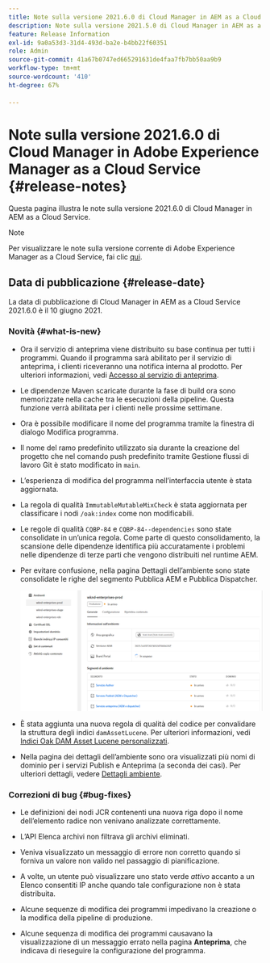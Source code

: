 ```yaml
---
title: Note sulla versione 2021.6.0 di Cloud Manager in AEM as a Cloud Service
description: Note sulla versione 2021.5.0 di Cloud Manager in AEM as a Cloud Service
feature: Release Information
exl-id: 9a0a53d3-31d4-493d-ba2e-b4bb22f60351
role: Admin
source-git-commit: 41a67b0747ed665291631de4faa7fb7bb50aa9b9
workflow-type: tm+mt
source-wordcount: '410'
ht-degree: 67%

---
```


# Note sulla versione 2021.6.0 di Cloud Manager in Adobe Experience Manager as a Cloud Service {#release-notes}

Questa pagina illustra le note sulla versione 2021.6.0 di Cloud Manager in AEM as a Cloud Service.

>[!NOTE]
>Per visualizzare le note sulla versione corrente di Adobe Experience Manager as a Cloud Service, fai clic [qui](https://experienceleague.adobe.com/it/docs/experience-manager-cloud-service/content/release-notes/release-notes/release-notes-current).

## Data di pubblicazione {#release-date}

La data di pubblicazione di Cloud Manager in AEM as a Cloud Service 2021.6.0 è il 10 giugno 2021.

### Novità {#what-is-new}

* Ora il servizio di anteprima viene distribuito su base continua per tutti i programmi. Quando il programma sarà abilitato per il servizio di anteprima, i clienti riceveranno una notifica interna al prodotto. Per ulteriori informazioni, vedi [Accesso al servizio di anteprima](/help/implementing/cloud-manager/manage-environments.md#access-preview-service).

* Le dipendenze Maven scaricate durante la fase di build ora sono memorizzate nella cache tra le esecuzioni della pipeline. Questa funzione verrà abilitata per i clienti nelle prossime settimane.

* Ora è possibile modificare il nome del programma tramite la finestra di dialogo Modifica programma.

* Il nome del ramo predefinito utilizzato sia durante la creazione del progetto che nel comando push predefinito tramite Gestione flussi di lavoro Git è stato modificato in `main`.

* L’esperienza di modifica del programma nell’interfaccia utente è stata aggiornata.

* La regola di qualità `ImmutableMutableMixCheck` è stata aggiornata per classificare i nodi `/oak:index` come non modificabili.

* Le regole di qualità `CQBP-84` e `CQBP-84--dependencies` sono state consolidate in un’unica regola. Come parte di questo consolidamento, la scansione delle dipendenze identifica più accuratamente i problemi nelle dipendenze di terze parti che vengono distribuiti nel runtime AEM.

* Per evitare confusione, nella pagina Dettagli dell’ambiente sono state consolidate le righe del segmento Pubblica AEM e Pubblica Dispatcher.

  ![Pubblica Dispatcher](/help/implementing/cloud-manager/release-notes/assets/aem-dispatcher.png)

* È stata aggiunta una nuova regola di qualità del codice per convalidare la struttura degli indici `damAssetLucene`. Per ulteriori informazioni, vedi [Indici Oak DAM Asset Lucene personalizzati](/help/implementing/cloud-manager/custom-code-quality-rules.md#oakpal-damAssetLucene-sanity-check).

* Nella pagina dei dettagli dell’ambiente sono ora visualizzati più nomi di dominio per i servizi Publish e Anteprima (a seconda dei casi). Per ulteriori dettagli, vedere [Dettagli ambiente](https://experienceleague.adobe.com/en/docs/experience-manager-cloud-service/content/implementing/using-cloud-manager/manage-environments#viewing-environment).

### Correzioni di bug {#bug-fixes}

* Le definizioni dei nodi JCR contenenti una nuova riga dopo il nome dell’elemento radice non venivano analizzate correttamente.

* L’API Elenca archivi non filtrava gli archivi eliminati.

* Veniva visualizzato un messaggio di errore non corretto quando si forniva un valore non valido nel passaggio di pianificazione.

* A volte, un utente può visualizzare uno stato verde *attivo* accanto a un Elenco consentiti IP anche quando tale configurazione non è stata distribuita.

* Alcune sequenze di modifica dei programmi impedivano la creazione o la modifica della pipeline di produzione.

* Alcune sequenza di modifica dei programmi causavano la visualizzazione di un messaggio errato nella pagina **Anteprima**, che indicava di rieseguire la configurazione del programma.
